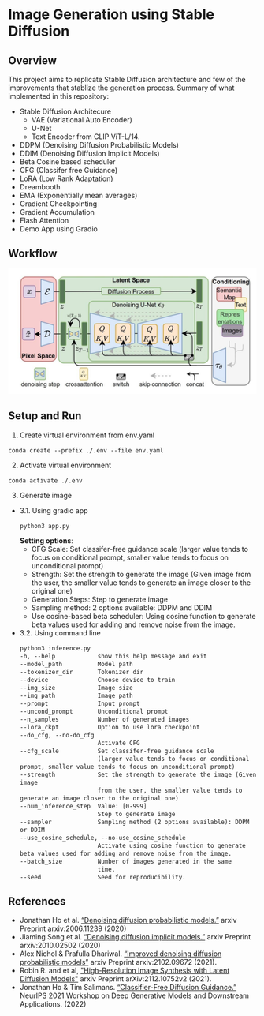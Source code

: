 # Image Generation using Stable Diffusion
## Overview
This project aims to replicate Stable Diffusion architecture and few of the improvements that stablize the generation process.
Summary of what implemented in this repository:
* Stable Diffusion Architecure
    * VAE (Variational Auto Encoder)
    * U-Net
    * Text Encoder from CLIP ViT-L/14.
* DDPM (Denoising Diffusion Probabilistic Models)
* DDIM (Denoising Diffusion Implicit Models)
* Beta Cosine based scheduler
* CFG (Classifer free Guidance)
* LoRA (Low Rank Adaptation)
* Dreambooth
* EMA (Exponentially mean averages)
* Gradient Checkpointing
* Gradient Accumulation
* Flash Attention
* Demo App using Gradio

## Workflow
![workflow](./imgs/stablediffusion_overview.jpg)

## Setup and Run
1. Create virtual environment from env.yaml
```
conda create --prefix ./.env --file env.yaml
```
2. Activate virtual environment
```
conda activate ./.env
```
3. Generate image
* 3\.1\. Using gradio app
    ```
    python3 app.py
    ```
    **Setting options**:
    * CFG Scale: Set classifer-free guidance scale (larger value tends to focus on conditional prompt, smaller value tends to focus on unconditional prompt)
    * Strength: Set the strength to generate the image (Given image from the user, the smaller value tends to generate an image closer to the original one)
    * Generation Steps: Step to generate image
    * Sampling method: 2 options available: DDPM and DDIM
    * Use cosine-based beta scheduler: Using cosine function to generate beta values used for adding and remove noise from the image.
* 3\.2\. Using command line
    ```
    python3 inference.py
    -h, --help            show this help message and exit
    --model_path          Model path
    --tokenizer_dir       Tokenizer dir
    --device              Choose device to train
    --img_size            Image size
    --img_path            Image path
    --prompt              Input prompt
    --uncond_prompt       Unconditional prompt
    --n_samples           Number of generated images
    --lora_ckpt           Option to use lora checkpoint
    --do_cfg, --no-do_cfg
                          Activate CFG
    --cfg_scale           Set classifer-free guidance scale 
                          (larger value tends to focus on conditional prompt, smaller value tends to focus on unconditional prompt)
    --strength            Set the strength to generate the image (Given image
                          from the user, the smaller value tends to generate an image closer to the original one)
    --num_inference_step  Value: [0-999]
                          Step to generate image
    --sampler             Sampling method (2 options available): DDPM or DDIM
    --use_cosine_schedule, --no-use_cosine_schedule
                          Activate using cosine function to generate beta values used for adding and remove noise from the image.
    --batch_size          Number of images generated in the same
                          time.
    --seed                Seed for reproducibility.
    ```

## References
* Jonathan Ho et al. [“Denoising diffusion probabilistic models.”](https://arxiv.org/abs/2006.11239) arxiv Preprint arxiv:2006.11239 (2020)
* Jiaming Song et al. [“Denoising diffusion implicit models.”](https://arxiv.org/abs/2010.02502) arxiv Preprint arxiv:2010.02502 (2020)
* Alex Nichol & Prafulla Dhariwal. [“Improved denoising diffusion probabilistic models”](https://arxiv.org/abs/2102.09672) arxiv Preprint arxiv:2102.09672 (2021).
* Robin R. and et al, ["High-Resolution Image Synthesis with Latent Diffusion Models"](https://arxiv.org/abs/2112.10752) arxiv Preprint arXiv:2112.10752v2 (2021).
* Jonathan Ho & Tim Salimans. [“Classifier-Free Diffusion Guidance.”](https://arxiv.org/abs/2207.12598) NeurIPS 2021 Workshop on Deep Generative Models and Downstream Applications. (2022)